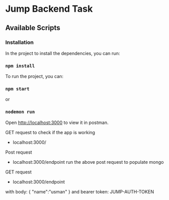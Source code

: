 # Jump Backend Task


## Available Scripts

### Installation

In the project to install the dependencies, you can run:

### `npm install`

To run the project, you can:

### `npm start`

or

### `nodemon run`

Open [http://localhost:3000](http://localhost:3000) to view it in postman.

GET request to check if the app is working
- localhost:3000/

Post request
- localhost:3000/endpoint
run the above post request to populate mongo

GET request
- localhost:3000/endpoint

with body:
    {
        "name":"usman"
    }
and bearer token: JUMP-AUTH-TOKEN